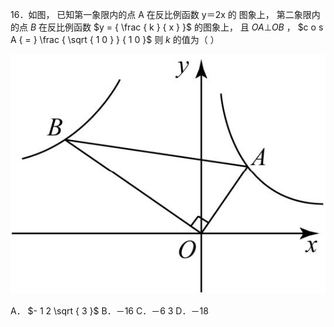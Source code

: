 16．如图， 已知第一象限内的点 A 在反比例函数 y＝2x 的 图象上， 第二象限内的点 $B$ 在反比例函数 $y = { \frac { k } { x } }$ 的图象上， 且 $O A \bot O B$ ， $c o s A { = } \frac { \sqrt { 1 0 } } { 1 0 }$ 则 $k$ 的值为（ ）

![](<../../qs_image_DB/专题1-4_一文搞定反比例函数7个模型，13类题型（解析版）_/31ac1537f11b6672504933dfe0f25f0cab568e1f8a0900808f2288ceeda5d05c.jpg>)

A． $- 1 2 \sqrt { 3 }$ B．－16 C．－6 3 D．－18
